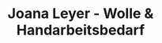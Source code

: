 ---
title: "Joana Leyer - Wolle & Handarbeitsbedarf"
url: /erlangen/joana-leyer-wolle-und-handarbeitsbedarf/
shop: Textil
---